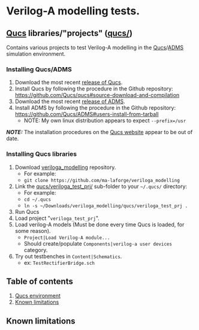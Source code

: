 <!-- Reference-style links to make tables & lists more readable -->
[veriloga_modelling]: <https://github.com/ma-laforge/veriloga_modelling>
[ADMS_Github]: <https://github.com/Qucs/ADMS>
[ADMS_Releases]: <https://github.com/Qucs/ADMS/releases>
[Qucs]: <http://qucs.sourceforge.net/>
[Qucs_SF]: <http://sourceforge.net/p/qucs/git/>
[Qucs_Github]: <https://github.com/Qucs/qucs>
[Qucs_Releases]: <https://github.com/Qucs/qucs/releases>


# Verilog-A modelling tests.

<a name="QucsEnv"></a>
## [Qucs] libraries/"projects" ([qucs/](qucs/))

Contains various projects to test Verilog-A modelling in the [Qucs]/[ADMS][ADMS_Github] simulation environment.

### Installing Qucs/ADMS

 1. Download the most recent [release of Qucs][Qucs_Releases].
 1. Install Qucs by following the procedure in the Github repository:<br>
    <https://github.com/Qucs/qucs#source-download-and-compilation>
 1. Download the most recent [release of ADMS][ADMS_Releases].
 1. Install ADMS by following the procedure in the Github repository:<br>
    <https://github.com/Qucs/ADMS#users-install-from-tarball>
    - NOTE: My own linux distribution appears to expect `--prefix=/usr`

***NOTE:*** The installation procedures on the [Qucs website][Qucs] appear to be out of date.

### Installing Qucs libraries
 1. Download [veriloga_modelling] repository.
    - For example:
    - `git clone https://github.com/ma-laforge/veriloga_modelling`
 1. Link the [qucs/veriloga_test_prj/](qucs/veriloga_test_prj/) sub-folder to your `~/.qucs/` directory:
    - For example:
    - `cd ~/.qucs`
    - `ln -s ~/Downloads/veriloga_modelling/qucs/veriloga_test_prj .`
 1. Run Qucs
 1. Load project "`veriloga_test_prj`".
 1. Load verilog-A models (Must be done every time Qucs is loaded, for some reason).
    - `Project|Load Verilog-A module...`
    - Should create/populate `Components|verilog-a user devices` category.
 1. Try out testbenches in `Content|Schematics`.
    - ex: `TestRectifierBridge.sch`

## Table of contents
 1. [Qucs environment](#QucsEnv)
 1. [Known limitations](#KnownLimitations)

<a name="KnownLimitations"></a>
## Known limitations
